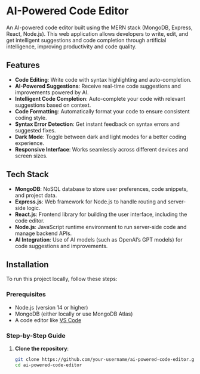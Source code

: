 # AI-Powered Code Editor

An AI-powered code editor built using the MERN stack (MongoDB, Express, React, Node.js). This web application allows developers to write, edit, and get intelligent suggestions and code completion through artificial intelligence, improving productivity and code quality.

## Features

- **Code Editing**: Write code with syntax highlighting and auto-completion.
- **AI-Powered Suggestions**: Receive real-time code suggestions and improvements powered by AI.
- **Intelligent Code Completion**: Auto-complete your code with relevant suggestions based on context.
- **Code Formatting**: Automatically format your code to ensure consistent coding style.
- **Syntax Error Detection**: Get instant feedback on syntax errors and suggested fixes.
- **Dark Mode**: Toggle between dark and light modes for a better coding experience.
- **Responsive Interface**: Works seamlessly across different devices and screen sizes.

## Tech Stack

- **MongoDB**: NoSQL database to store user preferences, code snippets, and project data.
- **Express.js**: Web framework for Node.js to handle routing and server-side logic.
- **React.js**: Frontend library for building the user interface, including the code editor.
- **Node.js**: JavaScript runtime environment to run server-side code and manage backend APIs.
- **AI Integration**: Use of AI models (such as OpenAI’s GPT models) for code suggestions and improvements.

## Installation

To run this project locally, follow these steps:

### Prerequisites
- Node.js (version 14 or higher)
- MongoDB (either locally or use MongoDB Atlas)
- A code editor like [VS Code](https://code.visualstudio.com/)

### Step-by-Step Guide

1. **Clone the repository**:

   ```bash
   git clone https://github.com/your-username/ai-powered-code-editor.git
   cd ai-powered-code-editor
